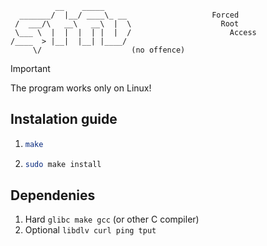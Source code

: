 ```
          __    _____      
  _______/  |__/ ____\_ __                   Forced
 /  ___/\   __\   __\  |  \                    Root
 \___ \  |  |  |  | |  |  /                      Access
/____  > |__|  |__| |____/ 
     \/                    (no offence)
```

>[!IMPORTANT]
>The program works only on Linux!

## Instalation guide
1. ```bash
   make
3. ```bash
   sudo make install

## Dependenies
1. Hard
   ```glibc make gcc``` (or other C compiler)
2. Optional
   ```libdlv curl ping tput```
